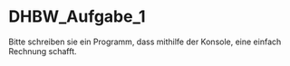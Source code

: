 # DHBW_Aufgabe_1
Bitte schreiben sie ein Programm, dass mithilfe der Konsole, eine einfach Rechnung schafft.
